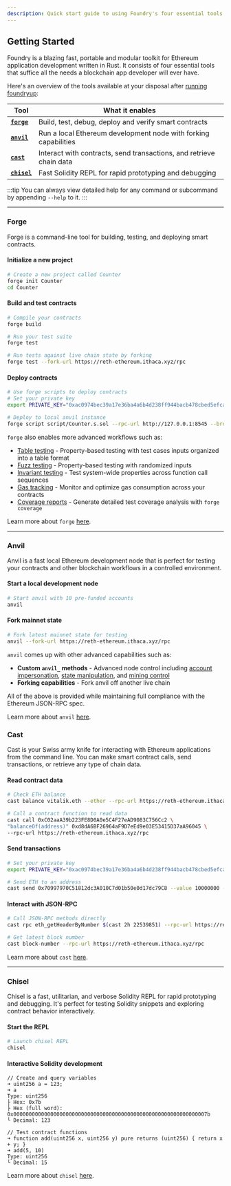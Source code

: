 ```yaml
---
description: Quick start guide to using Foundry's four essential tools - Forge, Anvil, Cast, and Chisel for smart contract development.
---
```


## Getting Started

Foundry is a blazing fast, portable and modular toolkit for Ethereum application development written in Rust. It consists of four essential tools that suffice all the needs a blockchain app developer will ever have.

Here's an overview of the tools available at your disposal after [running foundryup](/introduction/installation#using-foundryup):

| Tool                             | What it enables                                                     |
| -------------------------------- | ------------------------------------------------------------------- |
| **[`forge`](/forge/overview)**   | Build, test, debug, deploy and verify smart contracts               |
| **[`anvil`](/anvil/overview)**   | Run a local Ethereum development node with forking capabilities     |
| **[`cast`](/cast/overview)**     | Interact with contracts, send transactions, and retrieve chain data |
| **[`chisel`](/chisel/overview)** | Fast Solidity REPL for rapid prototyping and debugging              |

:::tip
You can always view detailed help for any command or subcommand by appending `--help` to it.
:::

---

### Forge

Forge is a command-line tool for building, testing, and deploying smart contracts.

#### Initialize a new project

```bash
# Create a new project called Counter
forge init Counter
cd Counter
```

#### Build and test contracts

```bash
# Compile your contracts
forge build

# Run your test suite
forge test

# Run tests against live chain state by forking
forge test --fork-url https://reth-ethereum.ithaca.xyz/rpc
```

#### Deploy contracts

```bash
# Use forge scripts to deploy contracts
# Set your private key
export PRIVATE_KEY="0xac0974bec39a17e36ba4a6b4d238ff944bacb478cbed5efcae784d7bf4f2ff80"

# Deploy to local anvil instance
forge script script/Counter.s.sol --rpc-url http://127.0.0.1:8545 --broadcast --private-key $PRIVATE_KEY
```

`forge` also enables more advanced workflows such as:

- [Table testing](/forge/advanced-testing/table-testing) - Property-based testing with test cases inputs organized into a table format
- [Fuzz testing](/forge/advanced-testing/fuzz-testing) - Property-based testing with randomized inputs
- [Invariant testing](/forge/advanced-testing/invariant-testing) - Test system-wide properties across function call sequences
- [Gas tracking](/forge/gas-tracking/overview) - Monitor and optimize gas consumption across your contracts
- [Coverage reports](/forge/reference/coverage) - Generate detailed test coverage analysis with `forge coverage`

Learn more about `forge` [here](/forge/overview).

---

### Anvil

Anvil is a fast local Ethereum development node that is perfect for testing your contracts and other blockchain workflows in a controlled environment.

#### Start a local development node

```bash
# Start anvil with 10 pre-funded accounts
anvil
```

#### Fork mainnet state

```bash
# Fork latest mainnet state for testing
anvil --fork-url https://reth-ethereum.ithaca.xyz/rpc
```

`anvil` comes up with other advanced capabilities such as:

- **Custom `anvil_` methods** - Advanced node control including [account impersonation](/anvil/reference#anvil_impersonateaccount), [state manipulation](/anvil/reference#anvil_setbalance), and [mining control](/anvil/reference#anvil_mine)
- **Forking capabilities** - Fork anvil off another live chain

All of the above is provided while maintaining full compliance with the Ethereum JSON-RPC spec.

Learn more about `anvil` [here](/anvil/overview).

### Cast

Cast is your Swiss army knife for interacting with Ethereum applications from the command line. You can make smart contract calls, send transactions, or retrieve any type of chain data.

#### Read contract data

```bash
# Check ETH balance
cast balance vitalik.eth --ether --rpc-url https://reth-ethereum.ithaca.xyz/rpc

# Call a contract function to read data
cast call 0xC02aaA39b223FE8D0A0e5C4F27eAD9083C756Cc2 \
"balanceOf(address)" 0xd8dA6BF26964aF9D7eEd9e03E53415D37aA96045 \
--rpc-url https://reth-ethereum.ithaca.xyz/rpc
```

#### Send transactions

```bash
# Set your private key
export PRIVATE_KEY="0xac0974bec39a17e36ba4a6b4d238ff944bacb478cbed5efcae784d7bf4f2ff80"

# Send ETH to an address
cast send 0x70997970C51812dc3A010C7d01b50e0d17dc79C8 --value 10000000 --private-key $PRIVATE_KEY
```

#### Interact with JSON-RPC

```bash
# Call JSON-RPC methods directly
cast rpc eth_getHeaderByNumber $(cast 2h 22539851) --rpc-url https://reth-ethereum.ithaca.xyz/rpc

# Get latest block number
cast block-number --rpc-url https://reth-ethereum.ithaca.xyz/rpc
```

Learn more about `cast` [here](/cast/overview).

---

### Chisel

Chisel is a fast, utilitarian, and verbose Solidity REPL for rapid prototyping and debugging. It's perfect for testing Solidity snippets and exploring contract behavior interactively.

#### Start the REPL

```bash
# Launch chisel REPL
chisel
```

#### Interactive Solidity development

```solidity
// Create and query variables
➜ uint256 a = 123;
➜ a
Type: uint256
├ Hex: 0x7b
├ Hex (full word): 0x000000000000000000000000000000000000000000000000000000000000007b
└ Decimal: 123

// Test contract functions
➜ function add(uint256 x, uint256 y) pure returns (uint256) { return x + y; }
➜ add(5, 10)
Type: uint256
└ Decimal: 15
```

Learn more about `chisel` [here](/chisel/overview).

